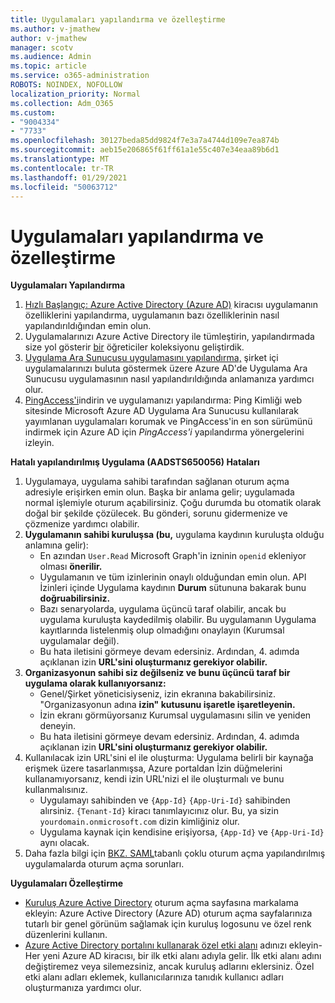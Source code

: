 ```yaml
---
title: Uygulamaları yapılandırma ve özelleştirme
ms.author: v-jmathew
author: v-jmathew
manager: scotv
ms.audience: Admin
ms.topic: article
ms.service: o365-administration
ROBOTS: NOINDEX, NOFOLLOW
localization_priority: Normal
ms.collection: Adm_O365
ms.custom:
- "9004334"
- "7733"
ms.openlocfilehash: 30127beda85dd9824f7e3a7a4744d109e7ea874b
ms.sourcegitcommit: aeb15e206865f61ff61a1e55c407e34eaa89b6d1
ms.translationtype: MT
ms.contentlocale: tr-TR
ms.lasthandoff: 01/29/2021
ms.locfileid: "50063712"
---
```

# <a name="configure-and-customize-applications"></a>Uygulamaları yapılandırma ve özelleştirme

**Uygulamaları Yapılandırma**

1. [Hızlı Başlangıç: Azure Active Directory (Azure AD)](https://docs.microsoft.com/azure/active-directory/manage-apps/add-application-portal-configure) kiracısı uygulamanın özelliklerini yapılandırma, uygulamanın bazı özelliklerinin nasıl yapılandırıldığından emin olun.
2. Uygulamalarınızı Azure Active Directory ile tümleştirin, yapılandırmada size yol gösterir [bir](https://docs.microsoft.com/azure/active-directory/saas-apps/tutorial-list) öğreticiler koleksiyonu geliştirdik.
3. [Uygulama Ara Sunucusu uygulamasını yapılandırma,](https://docs.microsoft.com/azure/active-directory/manage-apps/application-proxy-config-how-to) şirket içi uygulamalarınızı buluta göstermek üzere Azure AD'de Uygulama Ara Sunucusu uygulamasının nasıl yapılandırıldığında anlamanıza yardımcı olur.
4. [PingAccess'i](https://docs.microsoft.com/azure/active-directory/manage-apps/application-proxy-ping-access-publishing-guide#download-pingaccess-and-configure-your-application)indirin ve uygulamanızı yapılandırma: Ping Kimliği web sitesinde Microsoft Azure AD Uygulama Ara Sunucusu kullanılarak yayımlanan uygulamaları korumak ve PingAccess'in en son sürümünü indirmek için Azure AD için *PingAccess'i* yapılandırma yönergelerini izleyin.

**Hatalı yapılandırılmış Uygulama (AADSTS650056) Hataları**

1. Uygulamaya, uygulama sahibi tarafından sağlanan oturum açma adresiyle erişirken emin olun. Başka bir anlama gelir; uygulamada normal işlemiyle oturum açabilirsiniz. Çoğu durumda bu otomatik olarak doğal bir şekilde çözülecek. Bu gönderi, sorunu gidermenize ve çözmenize yardımcı olabilir.
2. **Uygulamanın sahibi kuruluşsa (bu,** uygulama kaydının kuruluşta olduğu anlamına gelir):
    - En azından `User.Read` Microsoft Graph'in izninin `openid` ekleniyor olması **önerilir.**
    - Uygulamanın ve tüm izinlerinin onaylı olduğundan emin olun. API İzinleri içinde Uygulama kaydının **Durum** sütununa bakarak bunu **doğruabilirsiniz.**
    - Bazı senaryolarda, uygulama üçüncü taraf olabilir, ancak bu uygulama kuruluşta kaydedilmiş olabilir. Bu uygulamanın Uygulama kayıtlarında listelenmiş olup olmadığını onaylayın (Kurumsal uygulamalar değil).
    - Bu hata iletisini görmeye devam edersiniz. Ardından, 4. adımda açıklanan izin **URL'sini oluşturmanız gerekiyor olabilir.**
3. **Organizasyonun sahibi siz değilseniz ve bunu üçüncü taraf bir uygulama olarak kullanıyorsanız:**
    - Genel/Şirket yöneticisiyseniz, izin ekranına bakabilirsiniz. "Organizasyonun adına **izin" kutusunu işaretle işaretleyenin.**
    - İzin ekranı görmüyorsanız Kurumsal uygulamasını silin ve yeniden deneyin.
    - Bu hata iletisini görmeye devam edersiniz. Ardından, 4. adımda açıklanan izin **URL'sini oluşturmanız gerekiyor olabilir.**
4. Kullanılacak izin URL'sini el ile oluşturma: Uygulama belirli bir kaynağa erişmek üzere tasarlanmışsa, Azure portaldan İzin düğmelerini kullanamıyorsanız, kendi izin URL'nizi el ile oluşturmalı ve bunu kullanmalısınız.
    - Uygulamayı sahibinden ve `{App-Id}` `{App-Uri-Id}` sahibinden alırsiniz. `{Tenant-Id}` kiracı tanımlayıcınız olur. Bu, ya sizin `yourdomain.onmicrosoft.com` dizin kimliğiniz olur.
    - Uygulama kaynak için kendisine erişiyorsa, `{App-Id}` ve `{App-Uri-Id}` aynı olacak.
5. Daha fazla bilgi için [BKZ. SAML](https://docs.microsoft.com/azure/active-directory/manage-apps/application-sign-in-problem-federated-sso-gallery#misconfigured-application)tabanlı çoklu oturum açma yapılandırılmış uygulamalarda oturum açma sorunları.

**Uygulamaları Özelleştirme**

- [Kuruluş Azure Active Directory](https://docs.microsoft.com/azure/active-directory/fundamentals/customize-branding) oturum açma sayfasına markalama ekleyin: Azure Active Directory (Azure AD) oturum açma sayfalarınıza tutarlı bir genel görünüm sağlamak için kuruluş logosunu ve özel renk düzenlerini kullanın.
- [Azure Active Directory portalını kullanarak özel etki alanı](https://docs.microsoft.com/azure/active-directory/fundamentals/add-custom-domain) adınızı ekleyin- Her yeni Azure AD kiracısı, bir ilk etki alanı adıyla gelir. İlk etki alanı adını değiştiremez veya silemezsiniz, ancak kuruluş adlarını eklersiniz. Özel etki alanı adları eklemek, kullanıcılarınıza tanıdık kullanıcı adları oluşturmanıza yardımcı olur.

